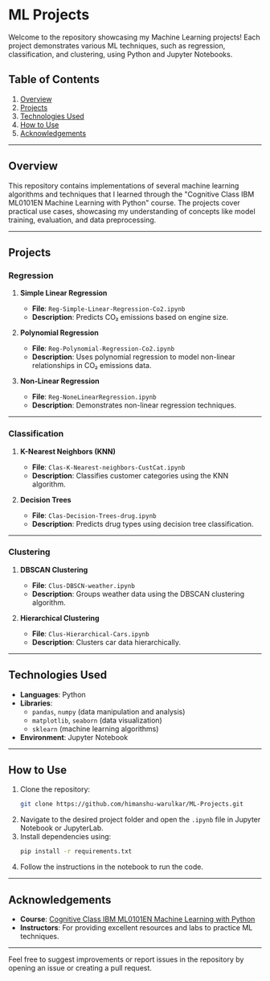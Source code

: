 # **ML Projects**

Welcome to the repository showcasing my Machine Learning projects! Each project demonstrates various ML techniques, such as regression, classification, and clustering, using Python and Jupyter Notebooks.

## **Table of Contents**
1. [Overview](#overview)
2. [Projects](#projects)
3. [Technologies Used](#technologies-used)
4. [How to Use](#how-to-use)
5. [Acknowledgements](#acknowledgements)

---

## **Overview**
This repository contains implementations of several machine learning algorithms and techniques that I learned through the "Cognitive Class IBM ML0101EN Machine Learning with Python" course. The projects cover practical use cases, showcasing my understanding of concepts like model training, evaluation, and data preprocessing.

---

## **Projects**
### **Regression**
1. **Simple Linear Regression**  
   - **File**: `Reg-Simple-Linear-Regression-Co2.ipynb`  
   - **Description**: Predicts CO₂ emissions based on engine size.

2. **Polynomial Regression**  
   - **File**: `Reg-Polynomial-Regression-Co2.ipynb`  
   - **Description**: Uses polynomial regression to model non-linear relationships in CO₂ emissions data.

3. **Non-Linear Regression**  
   - **File**: `Reg-NoneLinearRegression.ipynb`  
   - **Description**: Demonstrates non-linear regression techniques.

---

### **Classification**
1. **K-Nearest Neighbors (KNN)**  
   - **File**: `Clas-K-Nearest-neighbors-CustCat.ipynb`  
   - **Description**: Classifies customer categories using the KNN algorithm.

2. **Decision Trees**  
   - **File**: `Clas-Decision-Trees-drug.ipynb`  
   - **Description**: Predicts drug types using decision tree classification.

---

### **Clustering**
1. **DBSCAN Clustering**  
   - **File**: `Clus-DBSCN-weather.ipynb`  
   - **Description**: Groups weather data using the DBSCAN clustering algorithm.

2. **Hierarchical Clustering**  
   - **File**: `Clus-Hierarchical-Cars.ipynb`  
   - **Description**: Clusters car data hierarchically.

---

## **Technologies Used**
- **Languages**: Python
- **Libraries**: 
  - `pandas`, `numpy` (data manipulation and analysis)
  - `matplotlib`, `seaborn` (data visualization)
  - `sklearn` (machine learning algorithms)
- **Environment**: Jupyter Notebook

---

## **How to Use**
1. Clone the repository:
   ```bash
   git clone https://github.com/himanshu-warulkar/ML-Projects.git
   ```
2. Navigate to the desired project folder and open the `.ipynb` file in Jupyter Notebook or JupyterLab.
3. Install dependencies using:
   ```bash
   pip install -r requirements.txt
   ```
4. Follow the instructions in the notebook to run the code.

---

## **Acknowledgements**
- **Course**: [Cognitive Class IBM ML0101EN Machine Learning with Python](https://cognitiveclass.ai/)
- **Instructors**: For providing excellent resources and labs to practice ML techniques.

---

Feel free to suggest improvements or report issues in the repository by opening an issue or creating a pull request.
